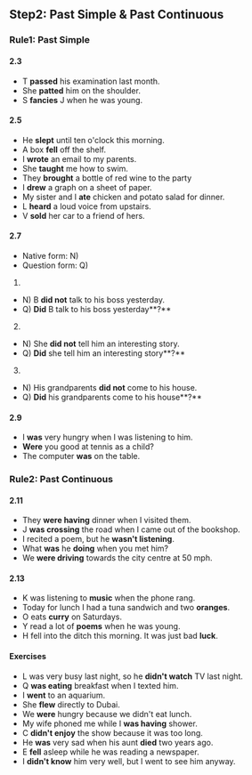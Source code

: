 ## Step2: Past Simple & Past Continuous

### Rule1: Past Simple
#### 2.3
- T **passed** his examination last month.
- She **patted** him on the shoulder.
- S **fancies** J when he was young.

#### 2.5
- He **slept** until ten o'clock this morning.
- A box **fell** off the shelf.
- I **wrote** an email to my parents.
- She **taught** me how to swim.
- They **brought** a bottle of red wine to the party
- I **drew** a graph on a sheet of paper.
- My sister and I **ate** chicken and potato salad for dinner.
- L **heard** a loud voice from upstairs.
- V **sold** her car to a friend of hers.

#### 2.7
- Native form: N)
- Question form: Q)

1.

- N) B **did not** talk to his boss yesterday.
- Q) **Did** B talk to his boss yesterday**?**

2.

- N) She **did not** tell him an interesting story.
- Q) **Did** she tell him an interesting story**?**

3.

- N) His grandparents **did not** come to his house.
- Q) **Did** his grandparents come to his house**?**

#### 2.9
- I **was** very hungry when I was listening to him.
- **Were** you good at tennis as a child?
- The computer **was** on the table.

### Rule2: Past Continuous
#### 2.11
- They **were having** dinner when I visited them.
- J **was crossing** the road when I came out of the bookshop.
- I recited a poem, but he **wasn't listening**.
- What **was** he **doing** when you met him?
- We **were driving** towards the city centre at 50 mph.

#### 2.13
- K was listening to **music** when the phone rang.
- Today for lunch I had a tuna sandwich and two **oranges**.
- O eats **curry** on Saturdays.
- Y read a lot of **poems** when he was young.
- H fell into the ditch this morning. It was just bad **luck**.

#### Exercises
- L was very busy last night, so he **didn't watch** TV last night.
- Q **was eating** breakfast when I texted him.
- I **went** to an aquarium.
- She **flew** directly to Dubai.
- We **were** hungry because we didn't eat lunch.
- My wife phoned me while I **was having** shower.
- C **didn't enjoy** the show because it was too long.
- He **was** very sad when his aunt **died** two years ago.
- E **fell** asleep while he was reading a newspaper.
- I **didn't know** him very well, but I went to see him anyway.
